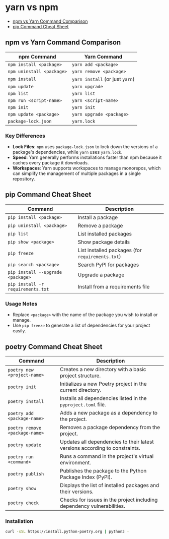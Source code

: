 # yarn vs npm

- [npm vs Yarn Command Comparison](#npm-vs-yarn-command-comparison)
- [pip Command Cheat Sheet](#pip-command-cheat-sheet)

## npm vs Yarn Command Comparison

| npm Command                         | Yarn Command                         |  
|-------------------------------------|--------------------------------------|  
| `npm install <package>`             | `yarn add <package>`                 |  
| `npm uninstall <package>`           | `yarn remove <package>`              |  
| `npm install`                       | `yarn install` (or just `yarn`)      |  
| `npm update`                        | `yarn upgrade`                       |  
| `npm list`                          | `yarn list`                          |  
| `npm run <script-name>`             | `yarn <script-name>`                 |  
| `npm init`                          | `yarn init`                          |  
| `npm update <package>`              | `yarn upgrade <package>`             |  
| `package-lock.json`                 | `yarn.lock`                          |  

### Key Differences

- **Lock Files**: `npm` uses `package-lock.json` to lock down the versions of a package's dependencies, while `yarn` uses `yarn.lock`.  
- **Speed**: Yarn generally performs installations faster than npm because it caches every package it downloads.  
- **Workspaces**: Yarn supports workspaces to manage monorepos, which can simplify the management of multiple packages in a single repository.  

## pip Command Cheat Sheet  

| Command                               | Description                                      |  
|---------------------------------------|--------------------------------------------------|  
| `pip install <package>`               | Install a package                                |  
| `pip uninstall <package>`             | Remove a package                                 |  
| `pip list`                            | List installed packages                          |  
| `pip show <package>`                  | Show package details                             |  
| `pip freeze`                          | List installed packages (for `requirements.txt`) |  
| `pip search <package>`                | Search PyPI for packages                         |  
| `pip install --upgrade <package>`     | Upgrade a package                                |  
| `pip install -r requirements.txt`     | Install from a requirements file                 |  

### Usage Notes

- Replace `<package>` with the name of the package you wish to install or manage.  
- Use `pip freeze` to generate a list of dependencies for your project easily.

## poetry Command Cheat Sheet

| Command                          | Description                                                                 |  
|----------------------------------|-----------------------------------------------------------------------------|  
| `poetry new <project-name>`     | Creates a new directory with a basic project structure.                      |  
| `poetry init`                   | Initializes a new Poetry project in the current directory.                   |  
| `poetry install`                | Installs all dependencies listed in the `pyproject.toml` file.               |  
| `poetry add <package-name>`     | Adds a new package as a dependency to the project.                           |  
| `poetry remove <package-name>`  | Removes a package dependency from the project.                               |  
| `poetry update`                 | Updates all dependencies to their latest versions according to constraints.  |  
| `poetry run <command>`          | Runs a command in the project's virtual environment.                         |  
| `poetry publish`                | Publishes the package to the Python Package Index (PyPI).                    |  
| `poetry show`                   | Displays the list of installed packages and their versions.                  |  
| `poetry check`                  | Checks for issues in the project including dependency vulnerabilities.       |

### Installation

```bash
curl -sSL https://install.python-poetry.org | python3 -
```
